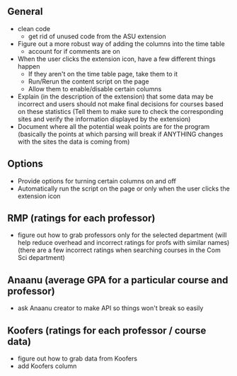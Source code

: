 ## General
- clean code
    - get rid of unused code from the ASU extension
- Figure out a more robust way of adding the columns into the time table
    - account for if comments are on
- When the user clicks the extension icon, have a few different things happen
    - If they aren't on the time table page, take them to it
    - Run/Rerun the content script on the page
    - Allow them to enable/disable certain columns
- Explain (in the description of the extension) that some data may be incorrect and users should not make final decisions for courses based on these statistics
    (Tell them to make sure to check the corresponding sites and verify the information displayed by the extension)
- Document where all the potential weak points are for the program (basically the points at which parsing will break if ANYTHING changes with the sites the data is coming from)


## Options
- Provide options for turning certain columns on and off
- Automatically run the script on the page or only when the user clicks the extension icon


## RMP (ratings for each professor)
- figure out how to grab professors only for the selected department (will help reduce overhead and incorrect ratings for profs with similar names)
    (there are a few incorrect ratings when searching courses in the Com Sci department)


## Anaanu (average GPA for a particular course and professor)
- ask Anaanu creator to make API so things won't break so easily


## Koofers (ratings for each professor / course data)
- figure out how to grab data from Koofers
- add Koofers column
